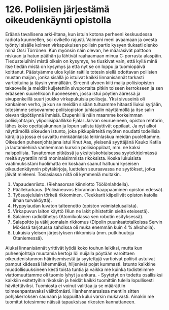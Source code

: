


    
# 126. Poliisien järjestämä oikeudenkäynti opistolla

Eräänä tavallisena arki-iltana, kun istuin kotona perheeni keskuudessa radiota kuunnellen, soi ovikello rajusti. Vaimoni meni 
avaamaan ja ovesta työntyi sisälle kolmen virkapukuisen poliisin partio kysyen tiukasti olenko minä Ossi Törrönen. Kun 
myönsin näin olevan, he määräsivät palttoon niskaan ja hatun päähän ja lähtivät raahaamaan minua C-porrasta alaspäin. 
Tiedusteluihini mistä oikein on kysymys, he tiuskivat vain, että kyllä minä itse tiedän mistä on kysymys ja että nyt se on loppu 
ja tuomiopäivä koittanut. Päästyämme ulos kylän raitille totesin siellä odottavan poliisien mustan maijan, jonka sisällä jo 
istuivat kaikki linnanisännät tarkasti vartioituina ja täysin ymmällään. Sireenit ulvoen kiiti maija poliisiopiston takaovelle ja 
meidät kuljetettiin sivuportaita pitkin toiseen kerrokseen ja sen erääseen suurehkoon huoneeseen, jossa istui pöytien ääressä ja 
sivupenkeillä suuri joukko virkapukuisia poliiseja. Yksi sivuseinä oli kankainen verho, ja kun se meidän sisään tultuamme 
hitaasti liukui syrjään, totesimme seisovamme poliisiopiston juhlasalin näyttämöllä ja itse salin olevan täpötäynnä ihmisiä. 
Etupenkillä näin maamme korkeimman poliisijohtajan, ylipoliisipäällikkö Fjalar Jarvan seurueineen, opiston rehtorin, lähes 
koko opettajakunnan ja lopun salista täyttivät oppilaat. Ja nyt alkoi näyttämöllä oikeuden istunto, joka pikkupiirteitä myöten 
noudatti todellisia käräjiä ja jossa ei suvaittu minkäänlaista leikinlaskua meidän puoleltamme. Oikeuden puheenjohtajana istui 
Knut Aas, yleisenä syyttäjänä Kauko Katila ja lautamiehinä vanhemman kurssin poliisioppilaat, mm. ne kaksi naispoliisia. 
Tavattoman pitkässä ja yksityiskohtaisessa syytekirjelmässä meitä syytettiin mitä moninaisimmista rikoksista. Koska lukuisista 
vaatimuksistani huolimatta en koskaan saanut haltuuni kyseisen oikeudenkäynnin pöytäkirjoja, luettelen seuraavassa ne 
syytökset, jotka jäivät mieleeni. Tosiasiassa niitä oli kymmeniä muitakin.

1. Vapaudenriisto. (Riehasorsan kiinniotto Töölönlahdella).
2. Päällekarkaus. (Poliisineuvos Elorannan kaappaaminen opiston edessä).
3. Työsuojelulain törkeä rikkominen. (Teekkarit kiipeilivät opiston katolla ilman turvaköyttä).
4. Hyppylaudan luvaton talteenotto (opiston voimistelusalista).
5. Virkapuvun laiton käyttö (Kun ne lakit pihistettiin sieltä eteisestä). 
6. Salainen radiolähetys (Atomiluolassa sen robotin esityksessä).
7. Salapoltto ja väkijuomalain rikkomus (Dipolin puunkaatotalkoissa Servin Mökissä tarjotussa sahdissa oli muka enemmän 
kuin 4 % alkoholia).
8. Lukuisia yleisen järjestyksen rikkomisia (mm. putkihuutoja Otaniemessä).

Aluksi linnanisännät yrittivät lyödä koko touhun leikiksi, mutta kun puheenjohtaja muutamia kertoja löi nuijalla pöytään 
varoittaen oikeudenistunnon häiritsemisestä ja syytettyjä vartioivat poliisit astuivat pamput kädessä lähemmäksi, hiljenivät 
pojat kummasti. Istunto kaikkine muodollisuuksineen kesti toista tuntia ja vaikka me kuinka todistelimme viattomuuttamme oli 
tuomio lyhyt ja ankara. - Syytetyt on todettu osallisiksi kaikkiin esitettyihin rikoksiin ja heidät kaikki tuomittiin tulella 
lopullisesti hävitettäviksi. Tuomiosta ei voinut valittaa ja se määrättiin toimeenpantavaksi välittömästi. Hanhenmarssissa 
mentiin sitten pohjakerroksen saunaan ja loppuilta kului varsin mukavasti. Ainakin me tuomitut totesimme näissä tapauksissa 
rikosten kannattaneen.


